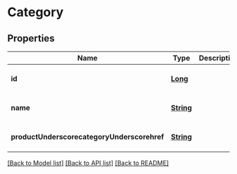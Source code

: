 # Category
## Properties

Name | Type | Description | Notes
------------ | ------------- | ------------- | -------------
**id** | [**Long**](long.md) |  | [optional] [default to null]
**name** | [**String**](string.md) |  | [optional] [default to null]
**productUnderscorecategoryUnderscorehref** | [**String**](string.md) |  | [optional] [default to null]

[[Back to Model list]](../README.md#documentation-for-models) [[Back to API list]](../README.md#documentation-for-api-endpoints) [[Back to README]](../README.md)

